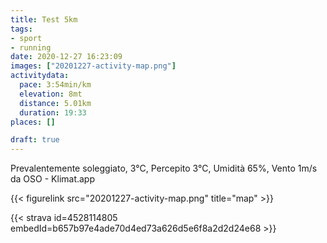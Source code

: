 ```yaml
---
title: Test 5km 
tags:
- sport
- running
date: 2020-12-27 16:23:09
images: ["20201227-activity-map.png"]
activitydata:
  pace: 3:54min/km
  elevation: 8mt
  distance: 5.01km
  duration: 19:33
places: []

draft: true
---
```


Prevalentemente soleggiato, 3°C, Percepito 3°C, Umidità 65%, Vento 1m/s da OSO - Klimat.app



{{< figurelink src="20201227-activity-map.png" title="map" >}}


{{< strava id=4528114805 embedId=b657b97e4ade70d4ed73a626d5e6f8a2d2d24e68 >}}